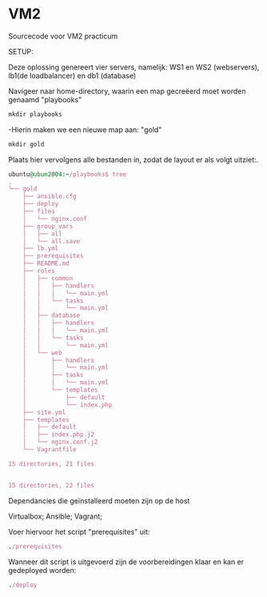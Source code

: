 # VM2
Sourcecode voor VM2 practicum

SETUP:

Deze oplossing genereert vier servers, namelijk: WS1 en WS2 (webservers), lb1(de loadbalancer) en db1 (database)

Navigeer naar home-directory, waarin een map gecreëerd moet worden genaamd "playbooks"
```ruby
mkdir playbooks
```
-Hierin maken we een nieuwe map aan: "gold"
```ruby
mkdir gold
```
Plaats hier vervolgens alle bestanden in, zodat de layout er als volgt uitziet:.
```ruby
ubuntu@ubun2004:~/playbooks$ tree
.
└── gold
    ├── ansible.cfg
    ├── deploy
    ├── files
    │   └── nginx.conf
    ├── group_vars
    │   ├── all
    │   └── all.save
    ├── lb.yml
    ├── prerequisites
    ├── README.md
    ├── roles
    │   ├── common
    │   │   ├── handlers
    │   │   │   └── main.yml
    │   │   └── tasks
    │   │       └── main.yml
    │   ├── database
    │   │   ├── handlers
    │   │   │   └── main.yml
    │   │   └── tasks
    │   │       └── main.yml
    │   └── web
    │       ├── handlers
    │       │   └── main.yml
    │       ├── tasks
    │       │   └── main.yml
    │       └── templates
    │           ├── default
    │           └── index.php
    ├── site.yml
    ├── templates
    │   ├── default
    │   ├── index.php.j2
    │   └── nginx.conf.j2
    └── Vagrantfile

15 directories, 21 files


15 directories, 22 files

```

Dependancies die geïnstalleerd moeten zijn op de host 

Virtualbox;
Ansible;
Vagrant;

Voer hiervoor het script "prerequisites" uit:
```ruby
./prerequisites
```
Wanneer dit script is uitgevoerd zijn de voorbereidingen klaar en kan er gedeployed worden:
```ruby
./deploy
```

